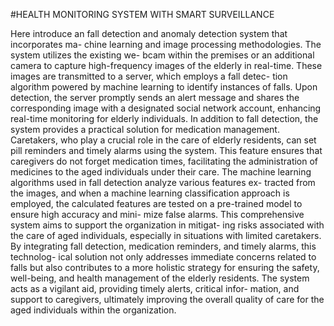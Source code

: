 #HEALTH MONITORING SYSTEM WITH SMART SURVEILLANCE



Here introduce an fall detection and anomaly detection system that incorporates ma-
chine learning and image processing methodologies. The system utilizes the existing we-
bcam within the premises or an additional camera to capture high-frequency images of the
elderly in real-time. These images are transmitted to a server, which employs a fall detec-
tion algorithm powered by machine learning to identify instances of falls. Upon detection,
the server promptly sends an alert message and shares the corresponding image with a
designated social network account, enhancing real-time monitoring for elderly individuals.
In addition to fall detection, the system provides a practical solution for medication
management. Caretakers, who play a crucial role in the care of elderly residents, can set
pill reminders and timely alarms using the system. This feature ensures that caregivers
do not forget medication times, facilitating the administration of medicines to the aged
individuals under their care.
The machine learning algorithms used in fall detection analyze various features ex-
tracted from the images, and when a machine learning classification approach is employed,
the calculated features are tested on a pre-trained model to ensure high accuracy and mini-
mize false alarms. This comprehensive system aims to support the organization in mitigat-
ing risks associated with the care of aged individuals, especially in situations with limited
caretakers.
By integrating fall detection, medication reminders, and timely alarms, this technolog-
ical solution not only addresses immediate concerns related to falls but also contributes to
a more holistic strategy for ensuring the safety, well-being, and health management of the
elderly residents. The system acts as a vigilant aid, providing timely alerts, critical infor-
mation, and support to caregivers, ultimately improving the overall quality of care for the
aged individuals within the organization.
